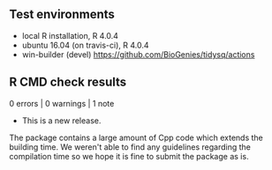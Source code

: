 ## Test environments
* local R installation, R 4.0.4
* ubuntu 16.04 (on travis-ci), R 4.0.4
* win-builder (devel)
https://github.com/BioGenies/tidysq/actions

## R CMD check results

0 errors | 0 warnings | 1 note

* This is a new release.

The package contains a large amount of Cpp code which extends the building time. We weren't able to find any guidelines regarding the compilation time so we hope it is fine to submit the package as is.